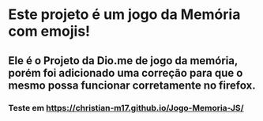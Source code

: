 # Este projeto é um jogo da Memória com emojis!

## Ele é o Projeto da Dio.me de jogo da memória, porém foi adicionado uma correção para que o mesmo possa funcionar corretamente no firefox.

### Teste em https://christian-m17.github.io/Jogo-Memoria-JS/

